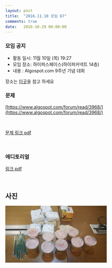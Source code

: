 ```yaml
---
layout: post
title:  "2016.11.10 모임 67"
comments: true
date:   2016-10-29 00:00:00
---
```


### 모임 공지

- 활동 일시: 11월 10일 (목) 19:27
- 모임 장소: 하이퍼스페이스(하이퍼커넥트 14층)
- 내용 : Algospot.com 9주년 기념 대회

장소는 [이곳](http://career.hpcnt.com/)을 참고 하세요

### 문제

[https://www.algospot.com/forum/read/3968/](https://www.algospot.com/forum/read/3968/)

<br>

[문제 링크 pdf](https://algospot.com/static/contest/9th/problems.pdf)

<br>

### 에디토리얼

[링크 pdf](https://docs.google.com/document/d/1aqJJwzLD9iqCa7EPhjuykiGfGH61chmX_jNwifaUV94/edit)

<br>

## 사진
![사진](https://raw.githubusercontent.com/seirion/aaa/gh-pages/images/aaa/aaa_67_01.jpg)
